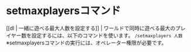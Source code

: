 # setmaxplayersコマンド

[[dl | 一緒に遊べる最大人数を設定する]]
| ワールドで同時に遊べる最大のプレイヤー数を設定するには、以下のコマンドを使います。
`/setmaxplayers 人数`
※setmaxplayersコマンドの実行には、オペレーター権限が必要です。

